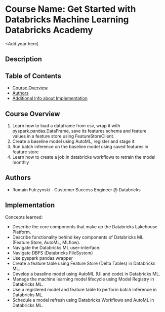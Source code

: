 # Course Name: Get Started with Databricks Machine Learning Databricks Academy
<Add year here)


## Description

## Table of Contents
- [Course Overview](#course-overview)
- [Authors](#authors)
- [Additional Info about Implementation](#implementation)

## Course Overview

1. Learn how to load a dataframe from csv, wrap it with pyspark.pandas.DataFrame, save its features schema and feature values in a feature store using FeatureStoreClient. 
2. Create a baseline model using AutoML, register and stage it
3. Run batch inference on the baseline model using saved features in feature store
4. Learn how to create a job in databricks workflows to retrain the model monthly

## Authors
- Romain Futrzynski - Customer Success Engineer @ Databricks

## Implementation

Concepts learned:

- Describe the core components that make up the Databricks Lakehouse Platform.
- Describe functionality behind key components of Databricks ML (Feature Store, AutoML, MLflow). 
- Navigate the Databricks ML user-interface. 
- Navigate DBFS (Databricks FileSystem)
- Use pyspark pandas wrapper
- Create a feature table using Feature Store (Delta Tables) in Databricks ML. 
- Develop a baseline model using AutoML (UI and code) in Databricks ML.
- Manage the machine learning model lifecycle using Model Registry in Databricks ML. 
- Use a registered model and feature table to perform batch inference in Databricks ML.
- Schedule a model refresh using Databricks Workflows and AutoML in Databricks ML.

